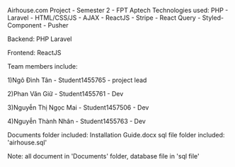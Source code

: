 Airhouse.com Project - Semester 2 - FPT Aptech 
Technologies used: PHP - Laravel - HTML/CSS/JS - AJAX - ReactJS - Stripe - React Query - Styled-Component - Pusher

Backend: PHP Laravel

Frontend: ReactJS

Team members include:

1)Ngô Đình Tân - Student1455765 - project lead

2)Phan Văn Giữ - Student1455761  - Dev

3)Nguyễn Thị Ngọc Mai - Student1457506  - Dev

4)Nguyễn Thành Nhân - Student1455763  - Dev

Documents folder included: Installation Guide.docx
sql file folder included: 'airhouse.sql'

Note: all document in 'Documents' folder, database file in 'sql file'
